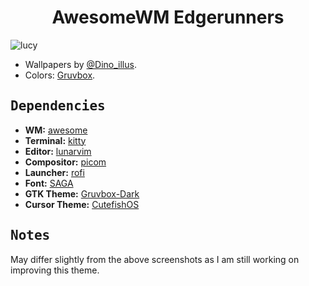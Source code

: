 <h1 align='center'>
  AwesomeWM Edgerunners
</h1>

![lucy](https://github.com/mx3th/dots/assets/97992750/1089f295-1888-498e-b04a-c1a403d50302)

- Wallpapers by [@Dino_illus](https://twitter.com/Dino_illus).
- Colors: [Gruvbox](https://github.com/morhetz/gruvbox).

<!-- Dependencies -->
## <samp><b>Dependencies</b></samp>

- **WM:** [awesome](https://github.com/awesomeWM/awesome)
- **Terminal:** [kitty](https://github.com/kovidgoyal/kitty)
- **Editor:** [lunarvim](https://github.com/LunarVim/LunarVim)
- **Compositor:** [picom](https://github.com/yshui/picom)
- **Launcher:** [rofi](https://github.com/davatorium/rofi)
- **Font:** [SAGA](https://github.com/SAGAtheme/SAGAfont)
- **GTK Theme:** [Gruvbox-Dark](https://github.com/Fausto-Korpsvart/Gruvbox-GTK-Theme)
- **Cursor Theme:** [CutefishOS](https://github.com/cutefishos/cursor-themes)

<!-- Notes -->
## <samp><b>Notes</b></samp>
May differ slightly from the above screenshots as I am still working on improving this theme.
